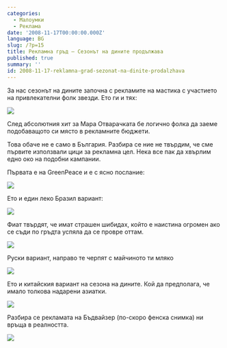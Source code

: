 ```yaml
---
categories:
  - Малоумки
  - Реклама
date: '2008-11-17T00:00:00.000Z'
language: BG
slug: /?p=15
title: Рекламна гръд – Сезонът на дините продължава
published: true
summary: ''
id: 2008-11-17-reklamna-grad-sezonat-na-dinite-prodalzhava
---
```


За нас сезонът на дините започна с рекламите на мастика с участието на привлекателни фолк звезди. Ето ги и тях:

![](http://4.bp.blogspot.com/_x3M_abAXB6Y/SSF_4URPVDI/AAAAAAAADQc/XSruhRCPk5A/s320/dini.jpg)


След абсолютния хит за Мара Отварачката бе логично фолка да заеме подобаващото си място в рекламните бюджети.


Това обаче не е само в България. Разбира се ние не твърдим, че сме първите използвали цици за рекламна цел. Нека все пак да хвърлим едно око на подобни кампании.


Първата е на GreenPeace и е с ясно послание:

![](http://4.bp.blogspot.com/_x3M_abAXB6Y/SSGADO_Y3pI/AAAAAAAADQk/yETvAtxSpzg/s320/00031793.jpg)


Ето и един леко Бразил вариант:

![](http://3.bp.blogspot.com/_x3M_abAXB6Y/SSGAJdAOD4I/AAAAAAAADQs/87oSaKdNnPk/s320/00033641.jpg)


Фиат твърдят, че имат страшен шибидах, който е наистина огромен ако се съди по гръдта успяла да се провре оттам.

![](http://2.bp.blogspot.com/_x3M_abAXB6Y/SSGAPhFoJFI/AAAAAAAADQ0/s3Pbw-G5Ru8/s320/00032891.jpg)


Руски вариант, направо те черпят с майчиното ти мляко

![](http://1.bp.blogspot.com/_x3M_abAXB6Y/SSGAU41mT_I/AAAAAAAADQ8/E4qX3SiSrHU/s320/00034865.jpg)


Ето и китайския вариант на сезона на дините. Кой да предполага, че имало толкова надарени азиатки.

![](http://1.bp.blogspot.com/_x3M_abAXB6Y/SSGAdoEP9DI/AAAAAAAADRE/2WECm-YrL7o/s320/00035166.jpg)


Разбира се рекламата на Бъдвайзер (по-скоро фенска снимка) ни връща в реалността.

![](http://2.bp.blogspot.com/_x3M_abAXB6Y/SSGAjvAQxHI/AAAAAAAADRM/DC9n0f7JSF0/s320/92.jpg)
